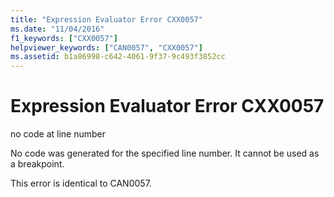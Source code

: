 ```yaml
---
title: "Expression Evaluator Error CXX0057"
ms.date: "11/04/2016"
f1_keywords: ["CXX0057"]
helpviewer_keywords: ["CAN0057", "CXX0057"]
ms.assetid: b1a86998-c642-4061-9f37-9c493f3852cc
---
```

# Expression Evaluator Error CXX0057

no code at line number

No code was generated for the specified line number. It cannot be used as a breakpoint.

This error is identical to CAN0057.
